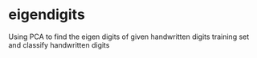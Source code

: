 # eigendigits
Using PCA to find the eigen digits of given handwritten digits training set and classify handwritten digits
